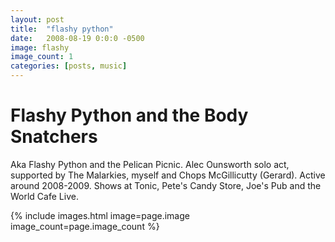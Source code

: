 ```yaml
---
layout: post
title:  "flashy python"
date:   2008-08-19 0:0:0 -0500
image: flashy
image_count: 1
categories: [posts, music]
---
```


# Flashy Python and the Body Snatchers

Aka Flashy Python and the Pelican Picnic. Alec Ounsworth solo act, supported by The Malarkies, myself and Chops McGillicutty (Gerard). Active around 2008-2009. Shows at Tonic, Pete's Candy Store, Joe's Pub and the World Cafe Live.

{% include images.html image=page.image image_count=page.image_count %}
